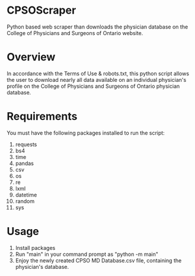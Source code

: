# CPSOScraper
Python based web scraper than downloads the physician database on the College of Physicians and Surgeons of Ontario website.

# Overview
In accordance with the Terms of Use & robots.txt, this python script allows the user to download nearly all data available on an individual physician's profile on the College of Physicians and Surgeons of Ontario physician database.

# Requirements
You must have the following packages installed to run the script:
1. requests
2. bs4
3. time
4. pandas
5. csv
6. os
7. re
8. lxml
9. datetime
10. random
11. sys

# Usage
1. Install packages
2. Run "main" in your command prompt as "python -m main"
3. Enjoy the newly created CPSO MD Database.csv file, containing the physician's database.
